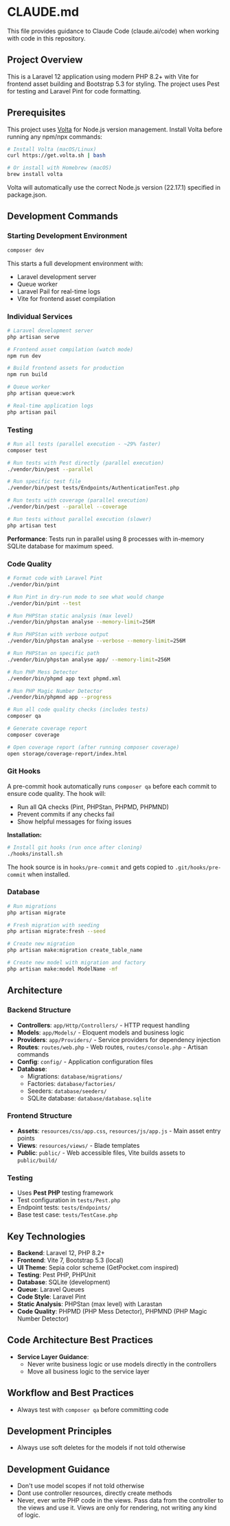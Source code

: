 # CLAUDE.md

This file provides guidance to Claude Code (claude.ai/code) when working with code in this repository.

## Project Overview

This is a Laravel 12 application using modern PHP 8.2+ with Vite for frontend asset building and Bootstrap 5.3 for styling. The project uses Pest for testing and Laravel Pint for code formatting.

## Prerequisites

This project uses [Volta](https://volta.sh/) for Node.js version management. Install Volta before running any npm/npx commands:

```bash
# Install Volta (macOS/Linux)
curl https://get.volta.sh | bash

# Or install with Homebrew (macOS)
brew install volta
```

Volta will automatically use the correct Node.js version (22.17.1) specified in package.json.

## Development Commands

### Starting Development Environment
```bash
composer dev
```
This starts a full development environment with:
- Laravel development server
- Queue worker
- Laravel Pail for real-time logs
- Vite for frontend asset compilation

### Individual Services
```bash
# Laravel development server
php artisan serve

# Frontend asset compilation (watch mode)
npm run dev

# Build frontend assets for production
npm run build

# Queue worker
php artisan queue:work

# Real-time application logs
php artisan pail
```

### Testing
```bash
# Run all tests (parallel execution - ~29% faster)
composer test

# Run tests with Pest directly (parallel execution)
./vendor/bin/pest --parallel

# Run specific test file
./vendor/bin/pest tests/Endpoints/AuthenticationTest.php

# Run tests with coverage (parallel execution)
./vendor/bin/pest --parallel --coverage

# Run tests without parallel execution (slower)
php artisan test
```

**Performance**: Tests run in parallel using 8 processes with in-memory SQLite database for maximum speed.

### Code Quality
```bash
# Format code with Laravel Pint
./vendor/bin/pint

# Run Pint in dry-run mode to see what would change
./vendor/bin/pint --test

# Run PHPStan static analysis (max level)
./vendor/bin/phpstan analyse --memory-limit=256M

# Run PHPStan with verbose output
./vendor/bin/phpstan analyse --verbose --memory-limit=256M

# Run PHPStan on specific path
./vendor/bin/phpstan analyse app/ --memory-limit=256M

# Run PHP Mess Detector
./vendor/bin/phpmd app text phpmd.xml

# Run PHP Magic Number Detector
./vendor/bin/phpmnd app --progress

# Run all code quality checks (includes tests)
composer qa

# Generate coverage report
composer coverage

# Open coverage report (after running composer coverage)
open storage/coverage-report/index.html
```

### Git Hooks
A pre-commit hook automatically runs `composer qa` before each commit to ensure code quality. The hook will:
- Run all QA checks (Pint, PHPStan, PHPMD, PHPMND)
- Prevent commits if any checks fail
- Show helpful messages for fixing issues

**Installation:**
```bash
# Install git hooks (run once after cloning)
./hooks/install.sh
```

The hook source is in `hooks/pre-commit` and gets copied to `.git/hooks/pre-commit` when installed.

### Database
```bash
# Run migrations
php artisan migrate

# Fresh migration with seeding
php artisan migrate:fresh --seed

# Create new migration
php artisan make:migration create_table_name

# Create new model with migration and factory
php artisan make:model ModelName -mf
```

## Architecture

### Backend Structure
- **Controllers**: `app/Http/Controllers/` - HTTP request handling
- **Models**: `app/Models/` - Eloquent models and business logic
- **Providers**: `app/Providers/` - Service providers for dependency injection
- **Routes**: `routes/web.php` - Web routes, `routes/console.php` - Artisan commands
- **Config**: `config/` - Application configuration files
- **Database**: 
  - Migrations: `database/migrations/`
  - Factories: `database/factories/`
  - Seeders: `database/seeders/`
  - SQLite database: `database/database.sqlite`

### Frontend Structure
- **Assets**: `resources/css/app.css`, `resources/js/app.js` - Main asset entry points
- **Views**: `resources/views/` - Blade templates
- **Public**: `public/` - Web accessible files, Vite builds assets to `public/build/`

### Testing
- Uses **Pest PHP** testing framework
- Test configuration in `tests/Pest.php`
- Endpoint tests: `tests/Endpoints/`
- Base test case: `tests/TestCase.php`

## Key Technologies
- **Backend**: Laravel 12, PHP 8.2+
- **Frontend**: Vite 7, Bootstrap 5.3 (local)
- **UI Theme**: Sepia color scheme (GetPocket.com inspired)
- **Testing**: Pest PHP, PHPUnit
- **Database**: SQLite (development)
- **Queue**: Laravel Queues
- **Code Style**: Laravel Pint
- **Static Analysis**: PHPStan (max level) with Larastan
- **Code Quality**: PHPMD (PHP Mess Detector), PHPMND (PHP Magic Number Detector)

## Code Architecture Best Practices

- **Service Layer Guidance**:
  - Never write business logic or use models directly in the controllers
  - Move all business logic to the service layer

## Workflow and Best Practices
- Always test with `composer qa` before committing code

## Development Principles

- Always use soft deletes for the models if not told otherwise

## Development Guidance

- Don't use model scopes if not told otherwise
- Dont use controller resources, directly create methods
- Never, ever write PHP code in the views. Pass data from the controller to the views and use it. Views are only for rendering, not writing any kind of logic.